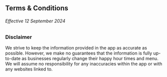 ## Terms & Conditions

###### Effective 12 September 2024

### Disclaimer

We strive to keep the information provided in the app as accurate as possible. However, we make no guarantees that the information is fully up-to-date as businesses regularly change their happy hour times and menu. We will assume no responsibility for any inaccuracies within the app or with any websites linked to.

